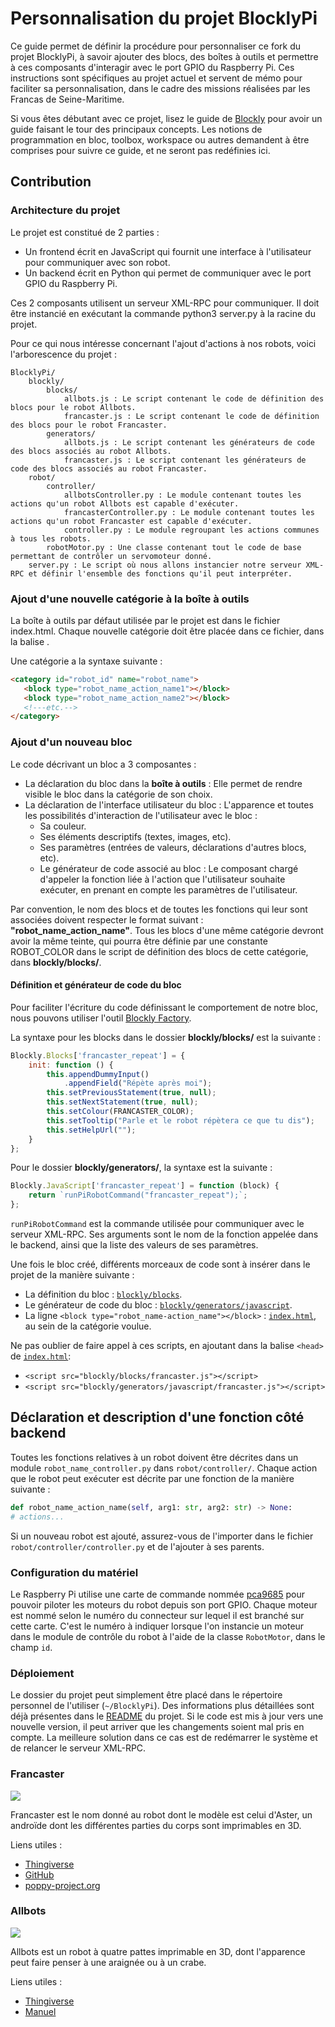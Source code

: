 # Personnalisation du projet BlocklyPi

Ce guide permet de définir la procédure pour personnaliser ce fork du projet BlocklyPi, à savoir ajouter des blocs, des boîtes à outils et permettre à ces composants d'interagir avec le port GPIO du Raspberry Pi. Ces instructions sont spécifiques au projet actuel et servent de mémo pour faciliter sa personnalisation, dans le cadre des missions réalisées par les Francas de Seine-Maritime.

Si vous êtes débutant avec ce projet, lisez le guide de [Blockly](https://developers.google.com/blockly/guides/overview) pour avoir un guide faisant le tour des principaux concepts. Les notions de programmation en bloc, toolbox, workspace ou autres demandent à être comprises pour suivre ce guide, et ne seront pas redéfinies ici.

## Contribution
### Architecture du projet

Le projet est constitué de 2 parties :
- Un frontend écrit en JavaScript qui fournit une interface à l'utilisateur pour communiquer avec son robot.
- Un backend écrit en Python qui permet de communiquer avec le port GPIO du Raspberry Pi.

Ces 2 composants utilisent un serveur XML-RPC pour communiquer. Il doit être instancié en exécutant la commande python3 server.py à la racine du projet.

Pour ce qui nous intéresse concernant l'ajout d'actions à nos robots, voici l'arborescence du projet :
```
BlocklyPi/
    blockly/
        blocks/
            allbots.js : Le script contenant le code de définition des blocs pour le robot Allbots.
            francaster.js : Le script contenant le code de définition des blocs pour le robot Francaster.
        generators/
            allbots.js : Le script contenant les générateurs de code des blocs associés au robot Allbots.
            francaster.js : Le script contenant les générateurs de code des blocs associés au robot Francaster.
    robot/
        controller/
            allbotsController.py : Le module contenant toutes les actions qu'un robot Allbots est capable d'exécuter.
            francasterController.py : Le module contenant toutes les actions qu'un robot Francaster est capable d'exécuter.
            controller.py : Le module regroupant les actions communes à tous les robots.
        robotMotor.py : Une classe contenant tout le code de base permettant de contrôler un servomoteur donné.
    server.py : Le script où nous allons instancier notre serveur XML-RPC et définir l'ensemble des fonctions qu'il peut interpréter.
```
### Ajout d'une nouvelle catégorie à la boîte à outils
La boîte à outils par défaut utilisée par le projet est dans le fichier index.html. Chaque nouvelle catégorie doit être placée dans ce fichier, dans la balise <xml>.

Une catégorie a la syntaxe suivante :
```html
<category id="robot_id" name="robot_name">
   <block type="robot_name_action_name1"></block>
   <block type="robot_name_action_name2"></block>
   <!---etc.-->
</category>
```

### Ajout d'un nouveau bloc
Le code décrivant un bloc a 3 composantes :

- La déclaration du bloc dans la **boîte à outils** : Elle permet de rendre visible le bloc dans la catégorie de son choix.
- La déclaration de l'interface utilisateur du bloc : L'apparence et toutes les possibilités d'interaction de l'utilisateur avec le bloc :
  - Sa couleur.
  - Ses éléments descriptifs (textes, images, etc).
  - Ses paramètres (entrées de valeurs, déclarations d'autres blocs, etc).
  - Le générateur de code associé au bloc : Le composant chargé d'appeler la fonction liée à l'action que l'utilisateur souhaite exécuter, en prenant en compte les paramètres de l'utilisateur.

Par convention, le nom des blocs et de toutes les fonctions qui leur sont associées doivent respecter le format suivant : **"robot_name_action_name"**. Tous les blocs d'une même catégorie devront avoir la même teinte, qui pourra être définie par une constante ROBOT_COLOR dans le script de définition des blocs de cette catégorie, dans **blockly/blocks/**.

#### Définition et générateur de code du bloc
Pour faciliter l'écriture du code définissant le comportement de notre bloc, nous pouvons utiliser l'outil [Blockly Factory](https://blockly-demo.appspot.com/static/demos/blockfactory/index.html).

La syntaxe pour les blocks dans le dossier **blockly/blocks/** est la suivante :
```js
Blockly.Blocks['francaster_repeat'] = {
    init: function () {
        this.appendDummyInput()
            .appendField("Répète après moi");
        this.setPreviousStatement(true, null);
        this.setNextStatement(true, null);
        this.setColour(FRANCASTER_COLOR);
        this.setTooltip("Parle et le robot répètera ce que tu dis");
        this.setHelpUrl("");
    }
};
```

Pour le dossier **blockly/generators/**, la syntaxe est la suivante :
```js
Blockly.JavaScript['francaster_repeat'] = function (block) {
    return `runPiRobotCommand("francaster_repeat");`;
};
```

`runPiRobotCommand` est la commande utilisée pour communiquer avec le serveur XML-RPC. Ses arguments sont le nom de la
fonction appelée dans le backend, ainsi que la liste des valeurs de ses paramètres.

Une fois le bloc créé, différents morceaux de code sont à insérer dans le projet de la manière suivante :

- La définition du bloc : [`blockly/blocks`](../blockly/blocks).
- Le générateur de code du bloc : [`blockly/generators/javascript`](../blockly/generators/javascript).
- La ligne `<block type="robot_name-action_name"></block>` : [`index.html`](../index.html), au sein de la catégorie
  voulue.

Ne pas oublier de faire appel à ces scripts, en ajoutant dans la balise `<head>` de [`index.html`](../index.html):

- `<script src="blockly/blocks/francaster.js"></script>`
- `<script src="blockly/generators/javascript/francaster.js"></script>`

## Déclaration et description d'une fonction côté backend

Toutes les fonctions relatives à un robot doivent être décrites dans un module `robot_name_controller.py` dans `robot/controller/`.
Chaque action que le robot peut exécuter est décrite par une fonction de la manière suivante :

```Python
def robot_name_action_name(self, arg1: str, arg2: str) -> None:
# actions...
```
Si un nouveau robot est ajouté, assurez-vous de l'importer dans le fichier `robot/controller/controller.py` et de l'ajouter à ses parents.

### Configuration du matériel

Le Raspberry Pi utilise une carte de commande
nommée [pca9685](https://www.aranacorp.com/en/using-a-pca9685-module-with-raspberry-pi/) pour pouvoir piloter les moteurs du robot depuis son port GPIO. Chaque moteur est nommé selon le numéro du connecteur sur lequel il est branché sur cette carte. C'est le numéro à indiquer lorsque l'on instancie un moteur dans le module de contrôle du robot à l'aide de la classe `RobotMotor`, dans le champ `id`.

### Déploiement

Le dossier du projet peut simplement être placé dans le répertoire personnel de l'utiliser (`~/BlocklyPi`). Des informations plus détaillées sont déjà présentes dans le [README](../README.md) du projet. Si le code est mis à jour vers une nouvelle version, il peut arriver que les changements soient mal pris en compte. La meilleure solution dans ce cas est de redémarrer le système et de relancer le serveur XML-RPC.

### Francaster
![](res/photo-francaster.jpg)

Francaster est le nom donné au robot dont le modèle est celui d'Aster, un androïde dont les différentes parties du corps
sont imprimables en 3D.

Liens utiles :
- [Thingiverse](https://www.thingiverse.com/thing:3992150)
- [GitHub](https://github.com/poppy-project/poppy-humanoid)
- [poppy-project.org](https://www.poppy-project.org/en/robots/poppy-humanoid/)

### Allbots
![](res/photo-allbots.jpg)

Allbots est un robot à quatre pattes imprimable en 3D, dont l'apparence peut faire penser à une araignée ou à un crabe.

Liens utiles :
- [Thingiverse](https://www.thingiverse.com/thing:1434665)
- [Manuel](https://manuals.whadda.com/category.php?id=85)